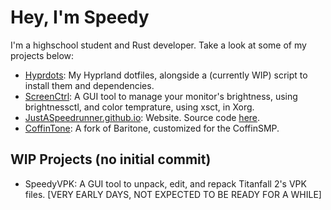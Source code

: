 # Hey, I'm Speedy
I'm a highschool student and Rust developer. Take a look at some of my projects below:
- [Hyprdots](https://github.com/JustASpeedrunner/HyprDots): My Hyprland dotfiles, alongside a (currently WIP) script to install them and dependencies.
- [ScreenCtrl](https://github.com/JustASpeedrunner/ScreenCtrl): A GUI tool to manage your monitor's brightness, using brightnessctl, and color temprature, using xsct, in Xorg.
- [JustASpeedrunner.github.io](https://justaspeedrunner.github.io): Website. Source code [here](https://github.com/justaspeedrunner/justaspeedrunner.github.io/).
- [CoffinTone](https://github.com/JustASpeedrunner/CoffinTone): A fork of Baritone, customized for the CoffinSMP.

## WIP Projects (no initial commit)
- SpeedyVPK: A GUI tool to unpack, edit, and repack Titanfall 2's VPK files. [VERY EARLY DAYS, NOT EXPECTED TO BE READY FOR A WHILE]
